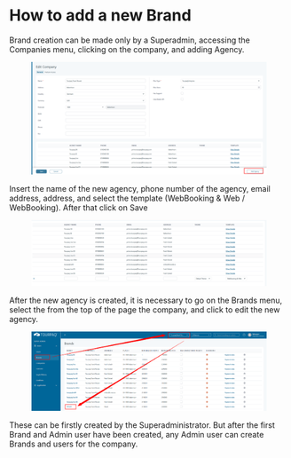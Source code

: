 # How to add a new Brand

Brand creation can be made only by a Superadmin, accessing the Companies menu, clicking on the company, and adding Agency.

<figure><img src="../.gitbook/assets/image (1) (1) (1) (1) (1) (1) (1) (1).png" alt=""><figcaption></figcaption></figure>

Insert the name of the new agency, phone number of the agency, email address, address, and select the template (WebBooking & Web / WebBooking). After that click on Save

<figure><img src="../.gitbook/assets/image (2) (1) (1) (1) (1) (1).png" alt=""><figcaption></figcaption></figure>

After the new agency is created, it is necessary to go on the Brands menu, select the from the top of the page the company, and click to edit the new agency.

<figure><img src="../.gitbook/assets/image (3) (1) (1) (1) (1) (1).png" alt=""><figcaption></figcaption></figure>

These can be firstly created by the Superadministrator. But after the first Brand and Admin user have been created, any Admin user can create Brands and users for the company.
